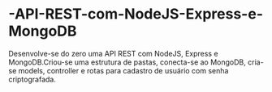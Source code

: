 # -API-REST-com-NodeJS-Express-e-MongoDB
Desenvolve-se do zero  uma API REST com NodeJS, Express e MongoDB.Criou-se uma estrutura de pastas, conecta-se ao MongoDB, cria-se models, controller e rotas para cadastro de usuário com senha criptografada. 
